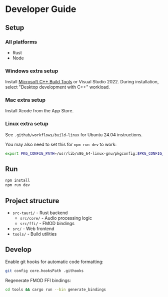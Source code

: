 # Developer Guide

## Setup

### All platforms

- Rust
- Node

### Windows extra setup

Install [Microsoft C++ Build Tools](https://visualstudio.microsoft.com/visual-cpp-build-tools/) or Visual Studio 2022.
During installation, select "Desktop development with C++" workload.

### Mac extra setup

Install Xcode from the App Store.

### Linux extra setup

See `.github/workflows/build-linux` for Ubuntu 24.04 instructions.

You may also need to set this for `npm run dev` to work:

```bash
export PKG_CONFIG_PATH=/usr/lib/x86_64-linux-gnu/pkgconfig:$PKG_CONFIG_PATH
```

## Run

```bash
npm install
npm run dev
```

## Project structure

- `src-tauri/` - Rust backend
  - `src/core/` - Audio processing logic
  - `src/ffi/` - FMOD bindings
- `src/` - Web frontend
- `tools/` - Build utilities

## Develop

Enable git hooks for automatic code formatting:
```bash
git config core.hooksPath .githooks
```

Regenerate FMOD FFI bindings:
```bash
cd tools && cargo run --bin generate_bindings
```

